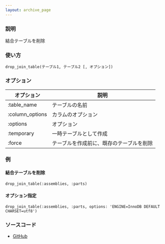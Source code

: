 ```yaml
---
layout: archive_page
---
```

### 説明
結合テーブルを削除

### 使い方
    drop_join_table(テーブル1, テーブル2 [, オプション])

### オプション

オプション           | 説明
--------------- | --------------------
:table_name     | テーブルの名前
:column_options | カラムのオプション
:options        | オプション
:temporary      | 一時テーブルとして作成
:force          | テーブルを作成前に、既存のテーブルを削除

### 例
#### 結合テーブルを削除
    drop_join_table(:assemblies, :parts)

#### オプション指定
    drop_join_table(:assemblies, :parts, options: 'ENGINE=InnoDB DEFAULT CHARSET=utf8')

### ソースコード
* [GitHub](https://github.com/rails/rails/blob/ac30e389ecfa0e26e3d44c1eda8488ddf63b3ecc/activerecord/lib/active_record/connection_adapters/abstract/schema_statements.rb#L388)